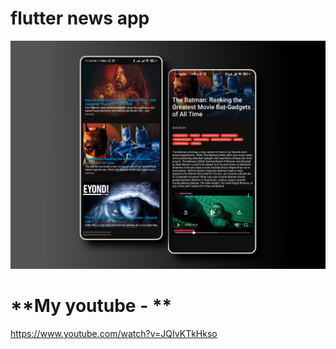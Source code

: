 # flutter news app

<img src="https://github.com/CodeFoxLk/g_news_buddy/blob/main/flutter%20news%20app.png?raw=true"/>

# **My youtube - **
https://www.youtube.com/watch?v=JQIvKTkHkso
